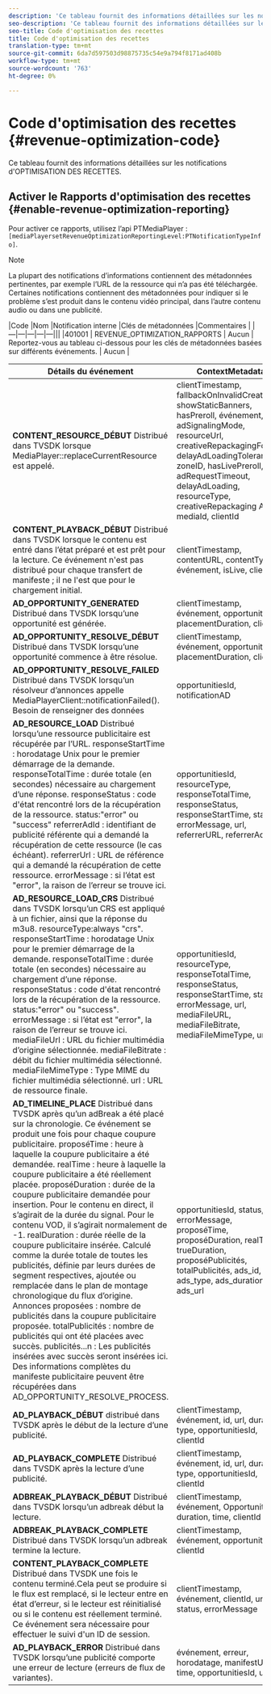 ```yaml
---
description: 'Ce tableau fournit des informations détaillées sur les notifications d''optimisation des recettes. '
seo-description: 'Ce tableau fournit des informations détaillées sur les notifications d''optimisation des recettes. '
seo-title: Code d'optimisation des recettes
title: Code d'optimisation des recettes
translation-type: tm+mt
source-git-commit: 6da7d597503d98875735c54e9a794f8171ad408b
workflow-type: tm+mt
source-wordcount: '763'
ht-degree: 0%

---
```



# Code d&#39;optimisation des recettes {#revenue-optimization-code}

Ce tableau fournit des informations détaillées sur les notifications d&#39;OPTIMISATION DES RECETTES.

## Activer le Rapports d&#39;optimisation des recettes {#enable-revenue-optimization-reporting}

Pour activer ce rapports, utilisez l’api PTMediaPlayer : `[mediaPlayersetRevenueOptimizationReportingLevel:PTNotificationTypeInfo]`.

>[!NOTE]
>
>La plupart des notifications d’informations contiennent des métadonnées pertinentes, par exemple l’URL de la ressource qui n’a pas été téléchargée. Certaines notifications contiennent des métadonnées pour indiquer si le problème s’est produit dans le contenu vidéo principal, dans l’autre contenu audio ou dans une publicité.

|Code |Nom |Notification interne |Clés de métadonnées |Commentaires |
|—|—|—|—|—|||
|401001 | REVENUE_OPTIMIZATION_RAPPORTS | Aucun | Reportez-vous au tableau ci-dessous pour les clés de métadonnées basées sur différents événements. | Aucun |

| Détails du événement | ContextMetadata |
|---|---|
| **CONTENT_RESOURCE_DÉBUT** Distribué dans TVSDK lorsque MediaPlayer::replaceCurrentResource est appelé. | clientTimestamp, fallbackOnInvalidCreative, showStaticBanners, hasPreroll, événement, adSignalingMode, resourceUrl, creativeRepackagingFormat, delayAdLoadingTolerance, zoneID, hasLivePreroll, adRequestTimeout, delayAdLoading, resourceType, creativeRepackaging Activé, mediaId, clientId |
| **CONTENT_PLAYBACK_DÉBUT** Distribué dans TVSDK lorsque le contenu est entré dans l’état préparé et est prêt pour la lecture. Ce événement n&#39;est pas distribué pour chaque transfert de manifeste ; il ne l&#39;est que pour le chargement initial. | clientTimestamp, contentURL, contentType, événement, isLive, clientID |
| **AD_OPPORTUNITY_GENERATED** Distribué dans TVSDK lorsqu’une opportunité est générée. | clientTimestamp, événement, opportunitiesId, placementDuration, clientId |
| **AD_OPPORTUNITY_RESOLVE_DÉBUT** Distribué dans TVSDK lorsqu’une opportunité commence à être résolue. | clientTimestamp, événement, opportunitiesId, placementDuration, clientId |
| **AD_OPPORTUNITY_RESOLVE_FAILED** Distribué dans TVSDK lorsqu’un résolveur d’annonces appelle MediaPlayerClient::notificationFailed(). Besoin de renseigner des données | opportunitiesId, notificationAD |
| **AD_RESOURCE_LOAD** Distribué lorsqu’une ressource publicitaire est récupérée par l’URL. responseStartTime : horodatage Unix pour le premier démarrage de la demande. responseTotalTime : durée totale (en secondes) nécessaire au chargement d’une réponse. responseStatus : code d&#39;état rencontré lors de la récupération de la ressource. status:&quot;error&quot; ou &quot;success&quot; referrerAdId : identifiant de publicité référente qui a demandé la récupération de cette ressource (le cas échéant). referrerUrl : URL de référence qui a demandé la récupération de cette ressource. errorMessage : si l’état est &quot;error&quot;, la raison de l’erreur se trouve ici. | opportunitiesId, resourceType, responseTotalTime, responseStatus, responseStartTime, status, errorMessage, url, referrerURL, referrerAdId |
| **AD_RESOURCE_LOAD_CRS** Distribué dans TVSDK lorsqu’un CRS est appliqué à un fichier, ainsi que la réponse du m3u8. resourceType:always &quot;crs&quot;. responseStartTime : horodatage Unix pour le premier démarrage de la demande. responseTotalTime : durée totale (en secondes) nécessaire au chargement d’une réponse. responseStatus : code d&#39;état rencontré lors de la récupération de la ressource. status:&quot;error&quot; ou &quot;success&quot;. errorMessage : si l’état est &quot;error&quot;, la raison de l’erreur se trouve ici. mediaFileUrl : URL du fichier multimédia d’origine sélectionnée. mediaFileBitrate : débit du fichier multimédia sélectionné. mediaFileMimeType : Type MIME du fichier multimédia sélectionné. url : URL de ressource finale. | opportunitiesId, resourceType, responseTotalTime, responseStatus, responseStartTime, status, errorMessage, url, mediaFileURL, mediaFileBitrate, mediaFileMimeType, url |
| **AD_TIMELINE_PLACE** Distribué dans TVSDK après qu’un adBreak a été placé sur la chronologie. Ce événement se produit une fois pour chaque coupure publicitaire. proposéTime : heure à laquelle la coupure publicitaire a été demandée. realTime : heure à laquelle la coupure publicitaire a été réellement placée. proposéDuration : durée de la coupure publicitaire demandée pour insertion. Pour le contenu en direct, il s’agirait de la durée du signal. Pour le contenu VOD, il s’agirait normalement de -1. realDuration : durée réelle de la coupure publicitaire insérée. Calculé comme la durée totale de toutes les publicités, définie par leurs durées de segment respectives, ajoutée ou remplacée dans le plan de montage chronologique du flux d’origine. Annonces proposées : nombre de publicités dans la coupure publicitaire proposée. totalPublicités : nombre de publicités qui ont été placées avec succès. publicités...n : Les publicités insérées avec succès seront insérées ici. Des informations complètes du manifeste publicitaire peuvent être récupérées dans AD_OPPORTUNITY_RESOLVE_PROCESS. | opportunitiesId, status, errorMessage, proposéTime, proposéDuration, realTime, trueDuration, proposéPublicités, totalPublicités, ads_id, ads_type, ads_duration, ads_url |
| **AD_PLAYBACK_DÉBUT** distribué dans TVSDK après le début de la lecture d’une publicité. | clientTimestamp, événement, id, url, duration, type, opportunitiesId, clientId |
| **AD_PLAYBACK_COMPLETE** Distribué dans TVSDK après la lecture d’une publicité. | clientTimestamp, événement, id, url, duration, type, opportunitiesId, clientId |
| **ADBREAK_PLAYBACK_DÉBUT** Distribué dans TVSDK lorsqu’un adbreak début la lecture. | clientTimestamp, événement, OpportunityId, duration, time, clientId |
| **ADBREAK_PLAYBACK_COMPLETE** Distribué dans TVSDK lorsqu’un adbreak termine la lecture. | clientTimestamp, événement, opportunitiesId, clientId |
| **CONTENT_PLAYBACK_COMPLETE** Distribué dans TVSDK une fois le contenu terminé.Cela peut se produire si le flux est remplacé, si le lecteur entre en état d’erreur, si le lecteur est réinitialisé ou si le contenu est réellement terminé. Ce événement sera nécessaire pour effectuer le suivi d&#39;un ID de session. | clientTimestamp, événement, clientId, url, status, errorMessage |
| **AD_PLAYBACK_ERROR** Distribué dans TVSDK lorsqu’une publicité comporte une erreur de lecture (erreurs de flux de variantes). | événement, erreur, horodatage, manifestUrl, time, opportunitiesId, url |